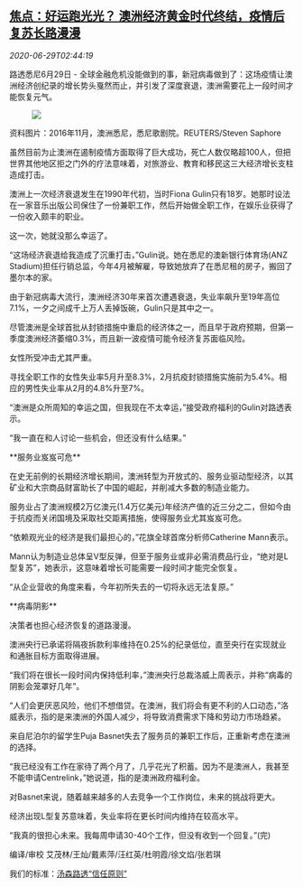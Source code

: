 <!--1593399358000-->
[焦点：好运跑光光？ 澳洲经济黄金时代终结，疫情后复苏长路漫漫](https://cn.reuters.com/article/australia-economy-outlook-wrapup-0629-mo-idCNKBS24006R)
------

<div><i>2020-06-29T02:44:19</i></div><div class="StandardArticleBody_body"><p>路透悉尼6月29日 - 全球金融危机没能做到的事，新冠病毒做到了：这场疫情让澳洲经济创纪录的增长势头戛然而止，并引发了深度衰退，澳洲需要花上一段时间才能恢复元气。 </p><div class="PrimaryAsset_container"><div class="Image_container" tabindex="-1"><figure class="Image_zoom" style="padding-bottom:"><div class="LazyImage_container LazyImage_dark" style="background-image:none"><img src="//s3.reutersmedia.net/resources/r/?m=02&amp;d=20200629&amp;t=2&amp;i=1523929998&amp;r=LYNXMPEG5S046&amp;w=600" aria-label="资料图片：2016年11月，澳洲悉尼，悉尼歌剧院。REUTERS/Steven Saphore"/><div class="LazyImage_image LazyImage_fallback" style="background-image:url(//s3.reutersmedia.net/resources/r/?m=02&amp;d=20200629&amp;t=2&amp;i=1523929998&amp;r=LYNXMPEG5S046&amp;w=600);background-position:center center;background-color:inherit"></div></div><div class="Image_expand-button" aria-label="Expand Image Slideshow" role="button" tabindex="0"></div></figure><figcaption><div class="Image_caption"><span>资料图片：2016年11月，澳洲悉尼，悉尼歌剧院。REUTERS/Steven Saphore</span></div></figcaption></div></div><p>虽然目前为止澳洲在遏制疫情方面取得了巨大成功，死亡人数仅略超100人，但把世界其他地区拒之门外的疗法意味着，对旅游业、教育和移民这三大经济增长支柱造成打击。 </p><p>澳洲上一次经济衰退发生在1990年代初，当时Fiona Gulin只有18岁。她那时设法在一家音乐出版公司保住了一份兼职工作，然后开始做全职工作，在娱乐业获得了一份收入颇丰的职业。 </p><p>这一次，她就没那么幸运了。 </p><p>“这场经济衰退给我造成了沉重打击，”Gulin说。她在悉尼的澳新银行体育场(ANZ Stadium)担任行销总监，今年4月被解雇，导致她放弃了在悉尼租的房子，搬回了墨尔本的家。 </p><p>由于新冠病毒大流行，澳洲经济30年来首次遭遇衰退，失业率飙升至19年高位7.1%，一夕之间成千上万人丢掉饭碗，Gulin只是其中之一。 </p><p>尽管澳洲是全球首批从封锁措施中重启的经济体之一，而且早于政府预期，但第一季度澳洲经济萎缩0.3%，而且新一波疫情可能令经济复苏面临风险。 </p><p>女性所受冲击尤其严重。 </p><p>寻找全职工作的女性失业率5月升至8.3%，2月抗疫封锁措施实施前为5.4%。相应的男性失业率从2月的4.8%升至7%。 </p><p>“澳洲是众所周知的幸运之国，但我现在不太幸运，”接受政府福利的Gulin对路透表示。 </p><p>“我一直在和人讨论一些机会，但还没有什么结果。” </p><p>**服务业岌岌可危** </p><p>在史无前例的长期经济增长期间，澳洲转型为开放式的、服务业驱动型经济，以其矿业和大宗商品财富助长了中国的崛起，并削减大多数的制造业能力。 </p><p>服务业占了澳洲规模2万亿澳元(1.4万亿美元)年经济产值的近三分之二，但如今由于抗疫而关闭国境及采取社交距离措施，使得服务业尤其岌岌可危。 </p><p>“依赖观光业的经济是我们最担心的，”花旗全球首席分析师Catherine Mann表示。 </p><p>Mann认为制造业总体呈V型反弹，但至于服务业或非必需消费品行业，“绝对是L型复苏”，她表示，这意味着增长可能需要一段时间才能完全恢复。 </p><p>“从企业营收的角度来看，今年初所失去的一切将永远无法复原。” </p><p>**病毒阴影** </p><p>决策者也担心经济恢复的道路漫漫。 </p><p>澳洲央行已承诺将隔夜拆款利率维持在0.25%的纪录低位，直至央行在实现就业和通胀目标方面取得进展。 </p><p>“我们将在很长一段时间内保持低利率，”澳洲央行总裁洛威上周表示，并称“病毒的阴影会笼罩好几年”。 </p><p>“人们会更厌恶风险，他们不想借贷。在澳洲，我们将会有更不利的人口动态，”洛威表示，指的是来澳洲的外国人减少，将导致消费需求下降和劳动力市场趋紧。 </p><p>来自尼泊尔的留学生Puja Basnet失去了服务员的兼职工作后，正重新考虑在澳洲的选择。 </p><p>“我已经没有工作在家待了两个月了，几乎花光了积蓄。因为不是澳洲人，我甚至不能申请Centrelink，”她说道，指的是澳洲政府福利金。 </p><p>对Basnet来说，随着越来越多的人去竞争一个工作岗位，未来的挑战将更大。 </p><p>经济出现L型复苏意味着，失业率将在更长时间内维持在较高水平。 </p><p>“我真的很担心未来。我每周申请30-40个工作，但没有收到一个回复。”(完)     </p><div class="Attribution_container"><div class="Attribution_attribution"><p class="Attribution_content">编译/审校 艾茂林/王灿/戴素萍/汪红英/杜明霞/徐文焰/张若琪 </p></div></div><div class="StandardArticleBody_trustBadgeContainer"><span class="StandardArticleBody_trustBadgeTitle">我们的标准：</span><span class="trustBadgeUrl"><a href="https://www.thomsonreuters.cn/content/dam/openweb/documents/pdf/china/brochures/about-us-1.pdf">汤森路透“信任原则”</a></span></div></div>

